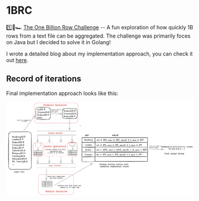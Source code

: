 # 1BRC

1️⃣🐝🏎️ [The One Billion Row Challenge](https://github.com/gunnarmorling/1brc) -- A fun exploration of how quickly 1B rows from a text file can be aggregated. The challenge was primarily foces on Java but I decided to solve it in Golang!

I wrote a detailed blog about my implementation approach, you can check it out [here](https://www.bytesizego.com/blog/one-billion-row-challenge-go).
## Record of iterations

Final implementation approach looks like this:

![final iteration visualised](/excalidraw/final-iteration.png)
